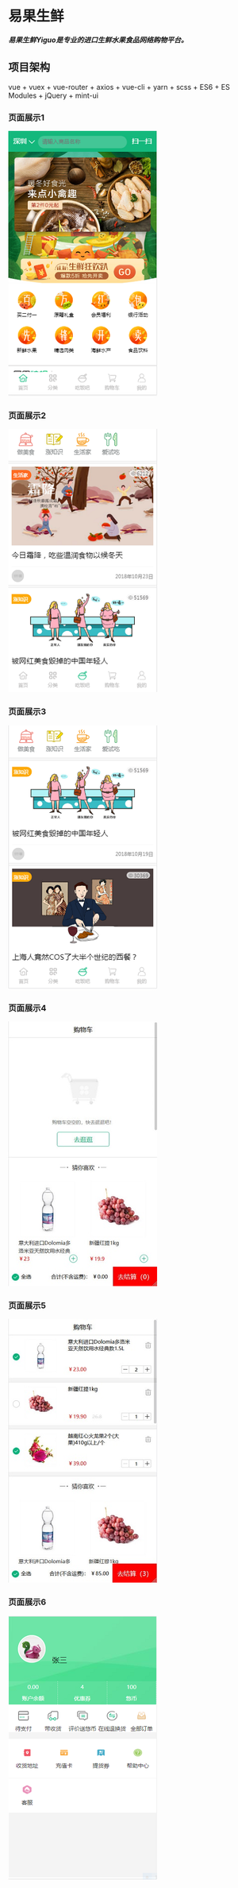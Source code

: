 # 易果生鲜
***易果生鲜Yiguo是专业的进口生鲜水果食品网络购物平台。***

## 项目架构
vue + vuex + vue-router + axios + vue-cli + yarn + scss + ES6 + ES Modules + jQuery + mint-ui

### 页面展示1
![模块详情](01.png)  

### 页面展示2
![模块详情](02.png) 

### 页面展示3
![模块详情](03.png) 

### 页面展示4
![模块详情](04.jpg) 

### 页面展示5
![模块详情](05.jpg) 

### 页面展示6
![模块详情](06.png) 
